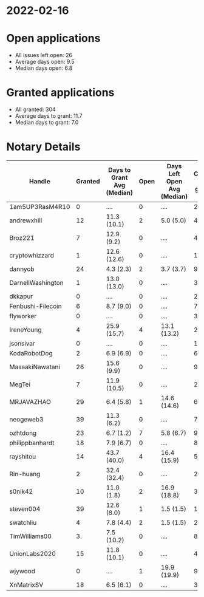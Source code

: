 2022-02-16
==========

# Open applications

- All issues left open: 26
- Average days open: 9.5
- Median days open: 6.8

# Granted applications

- All granted: 304
- Average days to grant: 11.7
- Median days to grant: 7.0

# Notary Details

| Handle            |   Granted | Days to Grant Avg (Median)   |   Open | Days Left Open Avg (Median)   |   Closed (no grant) |
|-------------------|-----------|------------------------------|--------|-------------------------------|---------------------|
| 1am5UP3RasM4R10   |         0 | ....                         |      0 | ....                          |                   2 |
| andrewxhill       |        12 | 11.3  (10.1)                 |      2 | 5.0  (5.0)                    |                  48 |
| Broz221           |         7 | 12.9  (9.2)                  |      0 | ....                          |                  48 |
| cryptowhizzard    |         1 | 12.6  (12.6)                 |      0 | ....                          |                  11 |
| dannyob           |        24 | 4.3  (2.3)                   |      2 | 3.7  (3.7)                    |                  90 |
| DarnellWashington |         1 | 13.0  (13.0)                 |      0 | ....                          |                   3 |
| dkkapur           |         0 | ....                         |      0 | ....                          |                   2 |
| Fenbushi-Filecoin |         6 | 8.7  (9.0)                   |      0 | ....                          |                  76 |
| flyworker         |         0 | ....                         |      0 | ....                          |                   3 |
| IreneYoung        |         4 | 25.9  (15.7)                 |      4 | 13.1  (13.2)                  |                  24 |
| jsonsivar         |         0 | ....                         |      0 | ....                          |                  13 |
| KodaRobotDog      |         2 | 6.9  (6.9)                   |      0 | ....                          |                   6 |
| MasaakiNawatani   |        26 | 15.6  (9.9)                  |      0 | ....                          |                  94 |
| MegTei            |         7 | 11.9  (10.5)                 |      0 | ....                          |                  20 |
| MRJAVAZHAO        |        29 | 6.4  (5.8)                   |      1 | 14.6  (14.6)                  |                  64 |
| neogeweb3         |        39 | 11.3  (6.2)                  |      0 | ....                          |                  76 |
| ozhtdong          |        23 | 6.7  (1.2)                   |      7 | 5.8  (6.7)                    |                  96 |
| philippbanhardt   |        18 | 7.9  (6.7)                   |      0 | ....                          |                  81 |
| rayshitou         |        14 | 43.7  (40.0)                 |      4 | 16.4  (15.9)                  |                  56 |
| Rin-huang         |         2 | 32.4  (32.4)                 |      0 | ....                          |                   2 |
| s0nik42           |        10 | 11.0  (1.8)                  |      2 | 16.9  (18.8)                  |                  34 |
| steven004         |        39 | 12.6  (8.0)                  |      1 | 1.5  (1.5)                    |                 112 |
| swatchliu         |         4 | 7.8  (4.4)                   |      2 | 1.5  (1.5)                    |                  25 |
| TimWilliams00     |         3 | 7.5  (10.2)                  |      0 | ....                          |                   8 |
| UnionLabs2020     |        15 | 11.8  (10.1)                 |      0 | ....                          |                  44 |
| wjywood           |         0 | ....                         |      1 | 19.9  (19.9)                  |                   9 |
| XnMatrixSV        |        18 | 6.5  (6.1)                   |      0 | ....                          |                  32 |